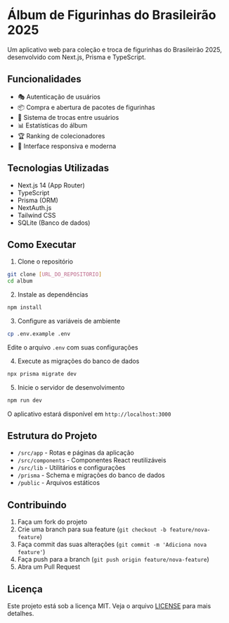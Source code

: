 # Álbum de Figurinhas do Brasileirão 2025

Um aplicativo web para coleção e troca de figurinhas do Brasileirão 2025, desenvolvido com Next.js, Prisma e TypeScript.

## Funcionalidades

- 🎭 Autenticação de usuários
- 📦 Compra e abertura de pacotes de figurinhas
- 🔄 Sistema de trocas entre usuários
- 📊 Estatísticas do álbum
- 🏆 Ranking de colecionadores
- 📱 Interface responsiva e moderna

## Tecnologias Utilizadas

- Next.js 14 (App Router)
- TypeScript
- Prisma (ORM)
- NextAuth.js
- Tailwind CSS
- SQLite (Banco de dados)

## Como Executar

1. Clone o repositório
```bash
git clone [URL_DO_REPOSITORIO]
cd album
```

2. Instale as dependências
```bash
npm install
```

3. Configure as variáveis de ambiente
```bash
cp .env.example .env
```
Edite o arquivo `.env` com suas configurações

4. Execute as migrações do banco de dados
```bash
npx prisma migrate dev
```

5. Inicie o servidor de desenvolvimento
```bash
npm run dev
```

O aplicativo estará disponível em `http://localhost:3000`

## Estrutura do Projeto

- `/src/app` - Rotas e páginas da aplicação
- `/src/components` - Componentes React reutilizáveis
- `/src/lib` - Utilitários e configurações
- `/prisma` - Schema e migrações do banco de dados
- `/public` - Arquivos estáticos

## Contribuindo

1. Faça um fork do projeto
2. Crie uma branch para sua feature (`git checkout -b feature/nova-feature`)
3. Faça commit das suas alterações (`git commit -m 'Adiciona nova feature'`)
4. Faça push para a branch (`git push origin feature/nova-feature`)
5. Abra um Pull Request

## Licença

Este projeto está sob a licença MIT. Veja o arquivo [LICENSE](LICENSE) para mais detalhes. 